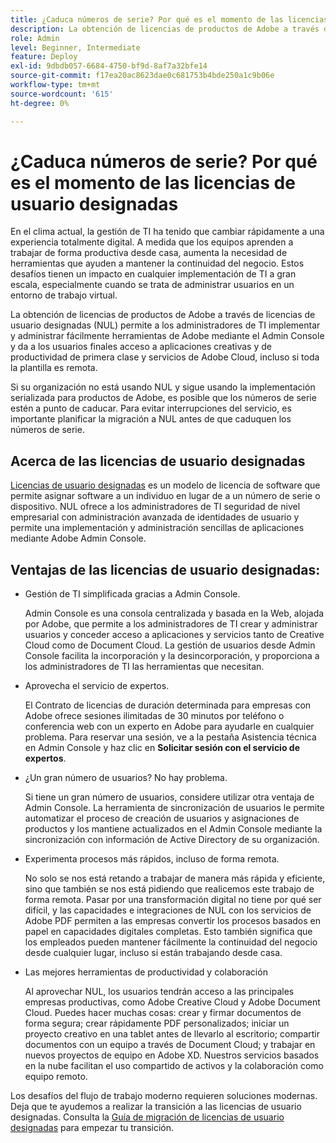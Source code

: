 ```yaml
---
title: ¿Caduca números de serie? Por qué es el momento de las licencias de usuario designadas
description: La obtención de licencias de productos de Adobe a través de licencias de usuario designadas (NUL) permite a los administradores de TI implementar y administrar fácilmente herramientas de Adobe mediante el Admin Console y da a los usuarios finales acceso a aplicaciones creativas y de productividad de primera clase y servicios de Adobe Cloud, incluso si toda la plantilla es remota
role: Admin
level: Beginner, Intermediate
feature: Deploy
exl-id: 9dbdb057-6684-4750-bf9d-8af7a32bfe14
source-git-commit: f17ea20ac8623dae0c681753b4bde250a1c9b06e
workflow-type: tm+mt
source-wordcount: '615'
ht-degree: 0%

---
```


# ¿Caduca números de serie? Por qué es el momento de las licencias de usuario designadas

En el clima actual, la gestión de TI ha tenido que cambiar rápidamente a una experiencia totalmente digital. A medida que los equipos aprenden a trabajar de forma productiva desde casa, aumenta la necesidad de herramientas que ayuden a mantener la continuidad del negocio. Estos desafíos tienen un impacto en cualquier implementación de TI a gran escala, especialmente cuando se trata de administrar usuarios en un entorno de trabajo virtual.

La obtención de licencias de productos de Adobe a través de licencias de usuario designadas (NUL) permite a los administradores de TI implementar y administrar fácilmente herramientas de Adobe mediante el Admin Console y da a los usuarios finales acceso a aplicaciones creativas y de productividad de primera clase y servicios de Adobe Cloud, incluso si toda la plantilla es remota.

Si su organización no está usando NUL y sigue usando la implementación serializada para productos de Adobe, es posible que los números de serie estén a punto de caducar. Para evitar interrupciones del servicio, es importante planificar la migración a NUL antes de que caduquen los números de serie.

## Acerca de las licencias de usuario designadas

[Licencias de usuario designadas](https://helpx.adobe.com/enterprise/using/licensing.html) es un modelo de licencia de software que permite asignar software a un individuo en lugar de a un número de serie o dispositivo. NUL ofrece a los administradores de TI seguridad de nivel empresarial con administración avanzada de identidades de usuario y permite una implementación y administración sencillas de aplicaciones mediante Adobe Admin Console.

## Ventajas de las licencias de usuario designadas:

* Gestión de TI simplificada gracias a Admin Console.

  Admin Console es una consola centralizada y basada en la Web, alojada por Adobe, que permite a los administradores de TI crear y administrar usuarios y conceder acceso a aplicaciones y servicios tanto de Creative Cloud como de Document Cloud. La gestión de usuarios desde Admin Console facilita la incorporación y la desincorporación, y proporciona a los administradores de TI las herramientas que necesitan.

* Aprovecha el servicio de expertos.

  El Contrato de licencias de duración determinada para empresas con Adobe ofrece sesiones ilimitadas de 30 minutos por teléfono o conferencia web con un experto en Adobe para ayudarle en cualquier problema. Para reservar una sesión, ve a la pestaña Asistencia técnica en Admin Console y haz clic en **Solicitar sesión con el servicio de expertos**.

* ¿Un gran número de usuarios? No hay problema.

  Si tiene un gran número de usuarios, considere utilizar otra ventaja de Admin Console. La herramienta de sincronización de usuarios le permite automatizar el proceso de creación de usuarios y asignaciones de productos y los mantiene actualizados en el Admin Console mediante la sincronización con información de Active Directory de su organización.

* Experimenta procesos más rápidos, incluso de forma remota.

  No solo se nos está retando a trabajar de manera más rápida y eficiente, sino que también se nos está pidiendo que realicemos este trabajo de forma remota. Pasar por una transformación digital no tiene por qué ser difícil, y las capacidades e integraciones de NUL con los servicios de Adobe PDF permiten a las empresas convertir los procesos basados en papel en capacidades digitales completas. Esto también significa que los empleados pueden mantener fácilmente la continuidad del negocio desde cualquier lugar, incluso si están trabajando desde casa.

* Las mejores herramientas de productividad y colaboración

  Al aprovechar NUL, los usuarios tendrán acceso a las principales empresas productivas, como Adobe Creative Cloud y Adobe Document Cloud. Puedes hacer muchas cosas: crear y firmar documentos de forma segura; crear rápidamente PDF personalizados; iniciar un proyecto creativo en una tablet antes de llevarlo al escritorio; compartir documentos con un equipo a través de Document Cloud; y trabajar en nuevos proyectos de equipo en Adobe XD. Nuestros servicios basados en la nube facilitan el uso compartido de activos y la colaboración como equipo remoto.

Los desafíos del flujo de trabajo moderno requieren soluciones modernas. Deja que te ayudemos a realizar la transición a las licencias de usuario designadas. Consulta la [Guía de migración de licencias de usuario designadas](https://offers.adobe.com/content/dam/offer-manager/en/na/marketing/CCE/Adobe_Named_User_Licensing_Migration_Guide.pdf) para empezar tu transición.
